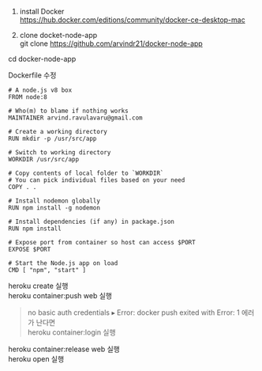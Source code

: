 
1. install Docker  
https://hub.docker.com/editions/community/docker-ce-desktop-mac  
  
2. clone docket-node-app  
git clone https://github.com/arvindr21/docker-node-app


cd docker-node-app

Dockerfile 수정  
```
# A node.js v8 box
FROM node:8

# Who(m) to blame if nothing works
MAINTAINER arvind.ravulavaru@gmail.com

# Create a working directory 
RUN mkdir -p /usr/src/app

# Switch to working directory
WORKDIR /usr/src/app

# Copy contents of local folder to `WORKDIR`
# You can pick individual files based on your need
COPY . .

# Install nodemon globally
RUN npm install -g nodemon

# Install dependencies (if any) in package.json
RUN npm install

# Expose port from container so host can access $PORT
EXPOSE $PORT

# Start the Node.js app on load
CMD [ "npm", "start" ]
```

heroku create 실행  
heroku container:push web 실행  
> no basic auth credentials ▸ Error: docker push exited with Error: 1 에러가 난다면  
> heroku container:login 실행  


heroku container:release web 실행  
heroku open 실행


